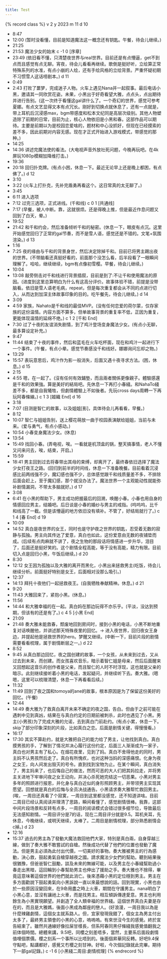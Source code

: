 ```yaml
---
title: Test
---
```



{% record class %}
v 2
y 2023
m 11
d 10
- 8:47
- 12:00
(暂时没看懂，目前是知道魔法这一概念还有钥匙。午餐，待会儿继续。)
- 21:25
- 21:53
魔法少女的始末
c -1 0 [序章]
- 23:49
(依旧看不懂，只清楚夜世界与real世界。目前还是有点懵逼，get不到点而且感觉有点无聊。宵夜，待会儿看看再继续。歌倒是挺好听，立绘算正常特殊系列的水准，有点小崩的人绘，还有手绘风格的立绘背景。严重怀疑初期不习惯雪人这话唠剧本。)
d 11
- 0:49
- 2:43
打败了噩梦，完成迷子人物。火车上遇见Nana并一起叙事。最后电话小黑，邀请其一同欣赏花姿。未果，小黑出于好奇看望大雅，点点头，点出期待并进行告别。(这一次终于看懂这gal讲什么了。一个奇幻的世界，感觉可参考夏娜。有点文艺显得文本有点冗长。刚好到切换点就休息了，还有一点就是，带上耳机后沉浸感max，bgm带感度和松本文纪同是高层次级别。其他人物塑造除了前期的日常，目前为止，核心人物依旧是小黑和春。这部作品可以期待。主要是前期以为是校园恋爱啥的，题材和中心没抓好，但现在已经摸索的差不多，因此前期对内容无感。现在才正式开始进入游戏模式，带感觉的那种。)
- 14:25
- 14:36
讲述完魔法使的看法。(大电视声音外放社死问题，今晚再玩吧。在4k屏玩1080p模糊加降维打击。)
- 19:36
- 20:18
回归扑克牌。(有点小困，休息一下。最近无论早上还是晚上都困，有点佛了。)
d 12
- 3:10
- 3:22
(火车上打扑克，先补完盾勇再看这个。这日常真的太无聊了。)
- 3:45
- 6:11
进入选项
- 7:12
过完三选项，正式进线。(千和线)
c 0 1 [共通线]
- 7:17
(早餐，被人中断。靠，这就很烦。还是得晚上推，但是最近作息问题又回到了白天，晕。)
- 19:52
- 21:42
和千和约会，然后准备倾听千和的秘密。(休息一下，眼皮有点沉。这里开始感觉回归了正常的gal节奏，而不是雪人语，感觉还是不错的。文笔+氛围渲染。)
d 13
- 1:16
- 7:25
夜的缘由与千和的背景身世，然后决定除掉千和。目前已将男主踢出夜的世界。(不带脑看还真挺好看的，前面那个没怎么看，后半段看了一眼瞬间理解了。哈哈，继续继续，bgm有点像初雪樱。早餐，待会儿继续。)
- 10:04
- 13:08
敲旁侧击对千和线进行背景插叙，目前是到了:不让千和使用魔法的原因。(进度到这里总算明白为什么有这高分评价。故事体验不错，前提是没带脑看。依旧是雪人语老毛病，repeat，但是每次重复都会从不同的点进行切入，从而达到加深主体故事印象的目的。吃午餐先，待会儿继续。)
d 14
- 3:09
- 4:59
家族，Nahato是千和线的最佳MVP。(没有任何恋爱的荷尔蒙，仅存家族的这份温情。内容方面不算多，但单故事背景的重复率不低，正因为重复，更能体现温情的延绵不绝。)
c 1 2 [千和 End]
- 7:30
过了十夜的友谊消失剧情，到了鸡汁登场变身魔法少女。(有点小无聊，最多算设定补充。)
- 9:47
- 11:44
结束了十夜的事件，然后和蓝毛在火车吃杯面，现在和鸡汁一起进行下一个事件。(午餐，有点小晕。感觉节奏感没千和线好。娜娜询问忘却之物。)
- 13:29
- 15:57
表玩意思后，鸡汁作为影一般消失，后面又遇十夜寻求方法。(困，休息。)
d 15
- 2:15
- 4:55
嗯，在一起了。(沒有任何有效鋪墊，而且兩者關係更像親子。體驗感還是千和的效果強。算是美好的結局吧。先休息一下再打小春綫。和NahaTo綫差不多，都是自我犧牲，但劇情體驗上不如後者。先玩cross days周轉一下再玩阿春條線。)
c 1 3 [姬織 End]
d 16
- 3:18
- 7:07
(目测是智仁的故事，以及姐姐[影]，具体待会儿再看看，早餐。)
- 8:12
- 10:07
智仁与姐姐告别，送上樱花萌放一曲于校园表演献给姐姐，当前与未来。(爱与勇气，有点小感动。)
- 10:54
小春变身魔法少女。(休息)
- 13:54
- 15:49
找回小春。(弄电视，唉。一看就是机顶盒的锅，整天搞事情，老人不懂又问来问去，唉，结束，开启。)
- 15:59
- 18:41
男主回到过去将春带出其母的束缚，却离开了，最终春依旧选择了魔法少女打夜王之路。(回归到前半的时间线，休息一下准备晚餐。目前看着沉浸感比前两线强不少，魔幻感也强不少，总体感觉跟千和线质量差不多，不排除后面会赶上，至于魔幻感，那个就没办法了。魔法世界一个主观能动性就能弥补剧情漏洞，不带太多脑就好。)
d 17
- 3:08
- 6:41
在小黑的帮助下，男主成功把握最后的回溯，唤醒小春。小春也用自身的情感回应男主，结婚吧。后日谈是小春的婚纱与男主的戒指。(呜呜呜，比千和线高了一截。但是该懵逼的地方依旧没有填补。不管了，好结局就行了。)
c 1 4 [春 End]
d 19
- 10:09
- 14:52
真白是夜世界的女王，同时也是守护夜之世界的钥匙，忍受着无数的寂静与孤独。男主向其传达了爱意，真白也如此，这份爱意由无数的夜铺垫而成。(后续有点肉麻就不讲了，夜之生物的那段话将情感进一步升华，泪目了，后面还是挺好笑的。这个剧情全程高能，等于没有高能，精力有限。目前切入点是回归小黑，午饭后继续。)
d 20
- 8:30
- 12:12
女王因为孤独以及大雅的离开而黑化，小黑出来拯救男主(吃饭，待会儿继续分析。前面挺好特别是女王，后面相对没那么吸引。)
- 12:37
- 14:13
拜托十夜他们一起拯救夜王。(自我牺牲奉献精神。休息。)
d 21
- 9:20
- 11:43
大雅回来了，紧抱小黑。(休息。)
- 11:56
- 14:44
和大雅幸福的在一起。真白妈在那边玩得不亦乐乎。(平淡，没达到预期，但该有的还是有了。)
c 4 5 [小黑 End]
- 21:09
- 21:48
奏大雅未能救春，颓废地回到房间时，接到小黑的电话，小黑不断地重复对话唤醒他，并讲述那天特殊夜里的回忆。-> 进入夜世界，回归夜女王身边，并提起他是拯救世界的hero。梦醒又继续。(中断一下，目前片段的剧情需要看看梳理，属于剧情断层之一。)
d 22
- 8:52
- 9:45
从真白那边回忆，夜之国创建的故事，一个女孩，从未来到过去，又从过去到未来，而创建。而女孩喜欢音乐，暗示着智仁姐是母亲，然后后面醒来又回想起这音乐的创作者是父亲，而且智仁的人时不时浮现，这也就是父亲的暗示。此刻继续接听着小黑的电话，发起疑问，并继续听下去。奏大雅。(嗯嗯，这里可以梳理清楚，休息一下再看看后续。)
- 11:32
- 11:49
回到了夜之国和tomoya的ane的故事，根本原因是为了保留这份美好的回忆。(午餐)
- 12:44
- 14:49
奏大雅为了救真白离开未来不确定的夜之国，告白。但由于之前可能在遇刺中见到真凶，结果在与真白约定的日期前被刺杀，此时也遇见了小黑。男主(小男孩)为了完成大雅的允诺，去到真白门前赴约。(有点小累，休息一下。skip了部分印象深刻的片段，比如真白之恋。后面是剧情关键，得慢慢看。)
- 16:17
- 17:30
其实不算赴约，就是大雅把自己的能力给了男主，让他找到真白。真白摸男孩的手，了解到了情况并决心履行这份约定，后面三人渐渐成为一家子，真白也对男主有了私心。在烟花夜里，见到了妈。真白不舍得他走的同时，男主妈不认男孩然后走了。真白有所愧疚，也对这种当妈的深感痛恨。化身为夜之女王，向人间发出毁灭的号令。直到找到宝物为止。在某个瞬间，真白消失了，男主妈来了，也后悔自己的做法，然而可恶的大人们把其妈拉走，并将男主关进地下牢审问夜之女王动向，并决心杀死她完结这一切恶果。小黑对男主多年的照顾进行报恩，并化身与真白近似的身形照顾男主，并带领男主实现其愿望。回想就是真白的后悔与全员决战通告。小黑请求奏大雅帮忙救回男主。(唉，一周目还真看了个寂寞，一周目到这里都没感觉，还不知道讲啥。目前二周目已经认真阅读并理清了思路，瞬间看懂了，感觉剧情很棒。我靠，这部中间片段场景和反转有点多，一周目的阅读模式会错过很多细节位，导致最后无法感知剧情。一周目评分是7的话，现在二周目评分就是9.5。耳机夹耳，先休息，今晚继续，或明天继续，太棒了。二周目是剧情梳理，部分熟悉剧情会c掉。)
d 23
- 12:16
- 15:37
過去的男主為了發動大魔法救回他們大家，特別是真白兩，自身穿越三線，做到了奏大雅不敢嘗試的自槍。然後成功代替了他們的位置也發動了魔法。但是男主必須為此付出代價，一切美好的事物。奏大雅被男主的行為感動，決心救，鼓起勇氣自槍穿越夜之國。請求魔法少女們的幫助。聽到結果後很猶豫，但爸爸智仁鼓勵，談及未來的無線可能，以及男主在小春綫幫助過小春走出黑暗，這回輪到小春幫助男主也伸出了援助之手。奏大雅也不捨得，畢竟這意味著這個世界的他們就此消亡。後來憑藉小黑的定位穩到男主。男主在多方面勸說下鼓起勇氣向小黑訴說一直以來最想說的話。回到現實，小黑也由於一些原因沒變回來，在9命用盡之時上火車，期間在守護男主。nana明白了小黑心意，並沒有讓祂上火車，而是找男主。相互傾訴傳達愛意。男主也利用餘生為小黑實現願望。并創造了全人類幸福的世界綫。這個世界真白夫妻是存在的，而且是大雅媽，後面小黑成為鄰座的戀人。(好浪漫，一周目我以為是什麼辣雞劇情，這個女主就系路人。但，宜家發現我錯了，個女主為男主付出太多了，最終男主領會的小黑的心意，嗚嗚嗚。有來世沒今生的感覺。終於宣告結束了。雖然共通線好像拉屎甘樣長，但系阿春同黑仔條綫我感覺值翻我之前体個時間。總體來講，9.5吧，同櫻之刻差唔多，當然，主要系后面段劇情值哩個票價。櫻之刻系一个事所以比唔到的。後面個昇華同反轉。好吧9.4保守點吧，點講都好，感覺又冇櫻之刻甘神。好啦，今次個記錄就此完畢。期待下一部gal記錄。)
c -1 6 [小黑綫二周目:劇情梳理]
{% endrecord %}